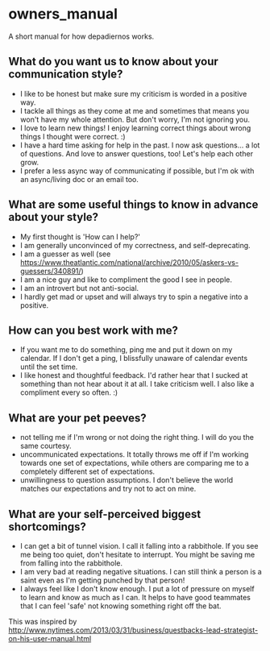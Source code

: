 # owners_manual
A short manual for how depadiernos works.

## What do you want us to know about your communication style?

- I like to be honest but make sure my criticism is worded in a positive way.
- I tackle all things as they come at me and sometimes that means you won't have my whole attention. But don't worry, I'm not ignoring you. 
- I love to learn new things! I enjoy learning correct things about wrong things I thought were correct. :)
- I have a hard time asking for help in the past. I now ask questions... a lot of questions. And love to answer questions, too! Let's help each other grow.
- I prefer a less async way of communicating if possible, but I'm ok with an async/living doc or an email too.

## What are some useful things to know in advance about your style?

- My first thought is 'How can I help?'
- I am generally unconvinced of my correctness, and self-deprecating.
- I am a guesser as well (see https://www.theatlantic.com/national/archive/2010/05/askers-vs-guessers/340891/)
- I am a nice guy and like to compliment the good I see in people.  
- I am an introvert but not anti-social.
- I hardly get mad or upset and will always try to spin a negative into a positive.

## How can you best work with me?

- If you want me to do something, ping me and put it down on my calendar. If I don't get a ping, I blissfully unaware of calendar events until the set time.
- I like honest and thoughtful feedback. I'd rather hear that I sucked at something than not hear about it at all. I take criticism well. I also like a compliment every so often. :)

## What are your pet peeves?

- not telling me if I'm wrong or not doing the right thing.  I will do you the same courtesy.
- uncommunicated expectations. It totally throws me off if I'm working towards one set of expectations, while others are comparing me to a completely different set of expectations.
- unwillingness to question assumptions.  I don't believe the world matches our expectations and try not to act on mine.

## What are your self-perceived biggest shortcomings?

- I can get a bit of tunnel vision. I call it falling into a rabbithole. If you see me being too quiet, don't hesitate to interrupt. You might be saving me from falling into the rabbithole.
- I am very bad at reading negative situations. I can still think a person is a saint even as I'm getting punched by that person!
- I always feel like I don't know enough. I put a lot of pressure on myself to learn and know as much as I can. It helps to have good teammates that I can feel 'safe' not knowing something right off the bat.

This was inspired by http://www.nytimes.com/2013/03/31/business/questbacks-lead-strategist-on-his-user-manual.html

